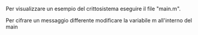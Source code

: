 Per visualizzare un esempio del crittosistema eseguire il file "main.m".

Per cifrare un messaggio differente modificare la variabile m all'interno del main
